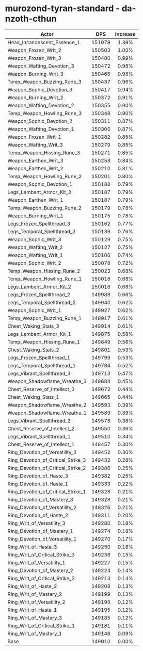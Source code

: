 # murozond-tyran-standard - da-nzoth-cthun
| Actor | DPS | Increase |
|---|:---:|:---:|
|Head_Incandescent_Essence_1|151079|1.39%|
|Weapon_Frozen_Writ_2|150503|1.00%|
|Weapon_Frozen_Writ_3|150480|0.99%|
|Weapon_Wafting_Devotion_3|150472|0.98%|
|Weapon_Burning_Writ_3|150466|0.98%|
|Temp_Weapon_Buzzing_Rune_3|150437|0.96%|
|Weapon_Sophic_Devotion_3|150417|0.94%|
|Weapon_Burning_Writ_2|150372|0.91%|
|Weapon_Wafting_Devotion_2|150355|0.90%|
|Temp_Weapon_Howling_Rune_3|150348|0.90%|
|Weapon_Sophic_Devotion_2|150311|0.87%|
|Weapon_Wafting_Devotion_1|150306|0.87%|
|Weapon_Frozen_Writ_1|150282|0.85%|
|Weapon_Wafting_Writ_3|150279|0.85%|
|Temp_Weapon_Hissing_Rune_3|150271|0.85%|
|Weapon_Earthen_Writ_3|150258|0.84%|
|Weapon_Earthen_Writ_2|150210|0.81%|
|Temp_Weapon_Howling_Rune_2|150201|0.80%|
|Weapon_Sophic_Devotion_1|150188|0.79%|
|Legs_Lambent_Armor_Kit_3|150187|0.79%|
|Weapon_Earthen_Writ_1|150187|0.79%|
|Temp_Weapon_Buzzing_Rune_2|150179|0.78%|
|Weapon_Burning_Writ_1|150175|0.78%|
|Legs_Frozen_Spellthread_3|150162|0.77%|
|Legs_Temporal_Spellthread_3|150139|0.76%|
|Weapon_Sophic_Writ_3|150129|0.75%|
|Weapon_Wafting_Writ_2|150127|0.75%|
|Weapon_Wafting_Writ_1|150106|0.74%|
|Weapon_Sophic_Writ_2|150078|0.72%|
|Temp_Weapon_Hissing_Rune_2|150023|0.68%|
|Temp_Weapon_Howling_Rune_1|150018|0.68%|
|Legs_Lambent_Armor_Kit_2|150016|0.68%|
|Legs_Frozen_Spellthread_2|149988|0.66%|
|Legs_Temporal_Spellthread_2|149940|0.62%|
|Weapon_Sophic_Writ_1|149927|0.62%|
|Temp_Weapon_Buzzing_Rune_1|149917|0.61%|
|Chest_Waking_Stats_3|149914|0.61%|
|Legs_Lambent_Armor_Kit_1|149875|0.58%|
|Temp_Weapon_Hissing_Rune_1|149849|0.56%|
|Chest_Waking_Stats_2|149801|0.53%|
|Legs_Frozen_Spellthread_1|149799|0.53%|
|Legs_Temporal_Spellthread_1|149784|0.52%|
|Legs_Vibrant_Spellthread_3|149713|0.47%|
|Weapon_Shadowflame_Wreathe_3|149684|0.45%|
|Chest_Reserve_of_Intellect_3|149672|0.44%|
|Chest_Waking_Stats_1|149665|0.44%|
|Weapon_Shadowflame_Wreathe_2|149593|0.39%|
|Weapon_Shadowflame_Wreathe_1|149589|0.39%|
|Legs_Vibrant_Spellthread_2|149578|0.38%|
|Chest_Reserve_of_Intellect_2|149550|0.36%|
|Legs_Vibrant_Spellthread_1|149510|0.34%|
|Chest_Reserve_of_Intellect_1|149457|0.30%|
|Ring_Devotion_of_Versatility_3|149452|0.30%|
|Ring_Devotion_of_Critical_Strike_3|149432|0.28%|
|Ring_Devotion_of_Critical_Strike_2|149386|0.25%|
|Ring_Devotion_of_Haste_3|149382|0.25%|
|Ring_Devotion_of_Haste_1|149333|0.22%|
|Ring_Devotion_of_Critical_Strike_1|149328|0.21%|
|Ring_Devotion_of_Mastery_3|149328|0.21%|
|Ring_Devotion_of_Versatility_2|149326|0.21%|
|Ring_Devotion_of_Haste_2|149311|0.20%|
|Ring_Writ_of_Versatility_3|149280|0.18%|
|Ring_Devotion_of_Mastery_1|149274|0.18%|
|Ring_Devotion_of_Versatility_1|149270|0.17%|
|Ring_Writ_of_Haste_3|149250|0.16%|
|Ring_Writ_of_Critical_Strike_3|149238|0.15%|
|Ring_Writ_of_Versatility_1|149227|0.15%|
|Ring_Devotion_of_Mastery_2|149224|0.14%|
|Ring_Writ_of_Critical_Strike_2|149213|0.14%|
|Ring_Writ_of_Haste_2|149208|0.13%|
|Ring_Writ_of_Mastery_2|149199|0.13%|
|Ring_Writ_of_Versatility_2|149196|0.12%|
|Ring_Writ_of_Haste_1|149195|0.12%|
|Ring_Writ_of_Mastery_3|149185|0.12%|
|Ring_Writ_of_Critical_Strike_1|149181|0.11%|
|Ring_Writ_of_Mastery_1|149146|0.09%|
|Base|149010|0.00%|
